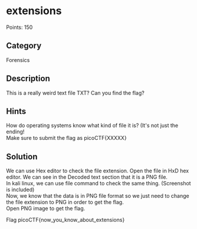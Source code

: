 # extensions
Points: 150

## Category 
Forensics

## Description
This is a really weird text file TXT? Can you find the flag?

## Hints
How do operating systems know what kind of file it is? (It's not just the ending!   
Make sure to submit the flag as picoCTF{XXXXX}

## Solution
We can use Hex editor to check the file extension.
Open the file in HxD hex editor. We can see in the Decoded text section that it is a PNG file.   
In kali linux, we can use file command to check the same thing. (Screenshot is included)  
Now, we know that the data is in PNG file format so we just need to change the file extension to PNG in order to get the flag.  
Open PNG image to get the flag.

Flag
picoCTF{now_you_know_about_extensions}
